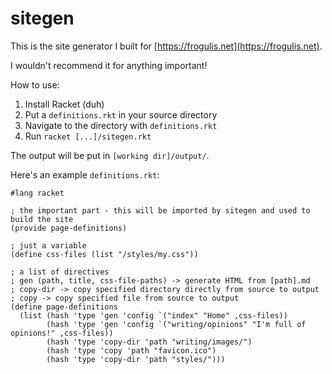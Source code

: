 # sitegen
This is the site generator I built for [https://frogulis.net](https://frogulis.net).

I wouldn't recommend it for anything important!

How to use:
1. Install Racket (duh)
2. Put a `definitions.rkt` in your source directory
3. Navigate to the directory with `definitions.rkt`
4. Run `racket [...]/sitegen.rkt`

The output will be put in `[working dir]/output/`.

Here's an example `definitions.rkt`:
```racket
#lang racket

; the important part - this will be imported by sitegen and used to build the site
(provide page-definitions)

; just a variable
(define css-files (list "/styles/my.css"))

; a list of directives
; gen (path, title, css-file-paths) -> generate HTML from [path].md
; copy-dir -> copy specified directory directly from source to output
; copy -> copy specified file from source to output
(define page-definitions
  (list (hash 'type 'gen 'config `("index" "Home" ,css-files))
        (hash 'type 'gen 'config `("writing/opinions" "I'm full of opinions!" ,css-files))
        (hash 'type 'copy-dir 'path "writing/images/")
        (hash 'type 'copy 'path "favicon.ico")
        (hash 'type 'copy-dir 'path "styles/")))
```